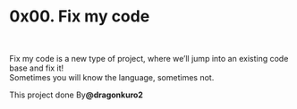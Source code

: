 <h1>0x00. Fix my code</h1><br>
<p>Fix my code is a new type of project, where we’ll jump into an existing code base and fix it!<br>Sometimes you will know the language, sometimes not.</p>
This project done By<b>@dragonkuro2</b>
